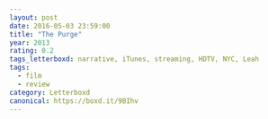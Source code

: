 ```yaml
---
layout: post 
date: 2016-05-03 23:59:00
title: "The Purge"
year: 2013
rating: 0.2
tags_letterboxd: narrative, iTunes, streaming, HDTV, NYC, Leah
tags:
  - film
  - review
category: Letterboxd
canonical: https://boxd.it/9BIhv
---
```

